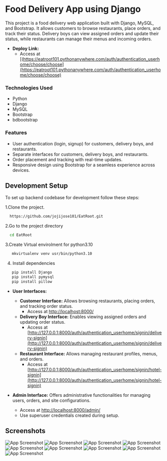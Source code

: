 # Food Delivery App using Django

This project is a food delivery web application built with Django, MySQL, and Bootstrap. It allows customers to browse restaurants, place orders, and track their status. Delivery boys can view assigned orders and update their status, while restaurants can manage their menus and incoming orders.

 - **Deploy Link:** 
    - Access at [(https://eatroot101.pythonanywhere.com/auth/authentication_userhome/choose/choose](https://eatroot101.pythonanywhere.com/auth/authentication_userhome/choose/choose)

### Technologies Used

- Python
- Django
- MySQL
- Bootstrap
- bdbootstrap
  
### Features
- User authentication (login, signup) for customers, delivery boys, and restaurants.
- Separate interfaces for customers, delivery boys, and restaurants.
- Order placement and tracking with real-time updates.
- Responsive design using Bootstrap for a seamless experience across devices.

  
## Development Setup

To set up backend codebase for development follow these steps:


1.Clone the project.

```bash
  https://github.com/jojijose101/EatRoot.git
```

2.Go to the project directory

```bash
  cd EatRoot
```
3.Create Virtual envirolment for python3.10
   
   ```bash
      mkvirtualenv venv usr/bin/python3.10
   ```

4. Install dependencies

```bash
   pip install Django
   pip install pymysql
   pip install pillow

```
- **User Interfaces:**
  - **Customer Interface:** Allows browsing restaurants, placing orders, and tracking order status.
    - Access at [http://localhost:8000/](http://localhost:8000/)
  - **Delivery Boy Interface:** Enables viewing assigned orders and updating order status.
    - Access at [http://127.0.0.1:8000/auth/authentication_userhome/signin/delivery-signin](http://127.0.0.1:8000/auth/authentication_userhome/signin/delivery-signin)
  - **Restaurant Interface:** Allows managing restaurant profiles, menus, and orders.
    - Access at [http://127.0.0.1:8000/auth/authentication_userhome/signin/hotel-signin](http://127.0.0.1:8000/auth/authentication_userhome/signin/hotel-signin)

- **Admin Interface:** Offers administrative functionalities for managing users, orders, and site configurations.
  - Access at [http://localhost:8000/admin/](http://localhost:8000/admin/)
  - Use superuser credentials created during setup.

## Screenshots


![App Screenshot](https://github.com/jojijose101/EatRoot/blob/main/screenshot/Screenshot%20from%202024-07-25%2015-06-46.png)
![App Screenshot](https://github.com/jojijose101/EatRoot/blob/main/screenshot/Screenshot%20from%202024-07-26%2009-16-40.png)
![App Screenshot](https://github.com/jojijose101/EatRoot/blob/main/screenshot/Screenshot%20from%202024-07-26%2009-17-57.png)
![App Screenshot](https://github.com/jojijose101/EatRoot/blob/main/screenshot/Screenshot%20from%202024-07-26%2009-18-42.png)
![App Screenshot](https://github.com/jojijose101/EatRoot/blob/main/screenshot/Screenshot%20from%202024-07-26%2009-18-58.png)
![App Screenshot](https://github.com/jojijose101/EatRoot/blob/main/screenshot/Screenshot%20from%202024-07-26%2009-46-22.png)
![App Screenshot](https://github.com/jojijose101/EatRoot/blob/main/screenshot/Screenshot%20from%202024-07-26%2009-49-12.png)
![App Screenshot](https://github.com/jojijose101/EatRoot/blob/main/screenshot/Screenshot%20from%202024-07-26%2009-55-09.png)
![App Screenshot](https://github.com/jojijose101/EatRoot/blob/main/screenshot/Screenshot%20from%202024-07-26%2009-56-13.png)
